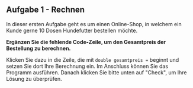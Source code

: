Aufgabe 1 - Rechnen
-------------------

In dieser ersten Aufgabe geht es um einen Online-Shop, in welchem ein Kunde gerne 10 Dosen Hundefutter bestellen möchte.

**Ergänzen Sie die fehlende Code-Zeile, um den Gesamtpreis der Bestellung zu berechnen.**

Klicken Sie dazu in die Zeile, die mit `double gesamtpreis =` beginnt und setzen Sie dort Ihre Berechnung ein. Im Anschluss können Sie das Programm ausführen. Danach klicken Sie bitte unten auf "Check", um Ihre Lösung zu überprüfen.